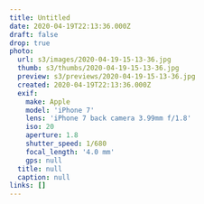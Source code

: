 ```yaml
---
title: Untitled
date: 2020-04-19T22:13:36.000Z
draft: false
drop: true
photo:
  url: s3/images/2020-04-19-15-13-36.jpg
  thumb: s3/thumbs/2020-04-19-15-13-36.jpg
  preview: s3/previews/2020-04-19-15-13-36.jpg
  created: 2020-04-19T22:13:36.000Z
  exif:
    make: Apple
    model: 'iPhone 7'
    lens: 'iPhone 7 back camera 3.99mm f/1.8'
    iso: 20
    aperture: 1.8
    shutter_speed: 1/680
    focal_length: '4.0 mm'
    gps: null
  title: null
  caption: null
links: []
---
```

